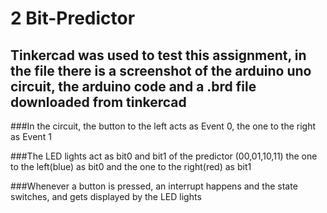# 2 Bit-Predictor 

## Tinkercad was used to test this assignment, in the file there is a screenshot of the arduino uno circuit, the arduino code and a .brd file downloaded from tinkercad

###In the circuit, the button to the left acts as Event 0, the one to the right as Event 1

###The LED lights act as bit0 and bit1 of the predictor (00,01,10,11) the one to the left(blue) as bit0 and the one to the right(red) as bit1 

###Whenever a button is pressed, an interrupt happens and the state switches, and gets displayed by the LED lights